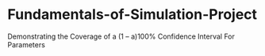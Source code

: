 # Fundamentals-of-Simulation-Project
Demonstrating the Coverage of a (1 – a)100% Confidence Interval For Parameters
